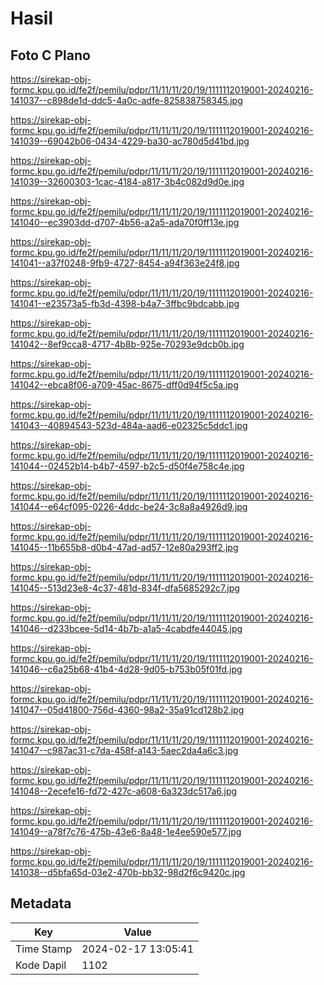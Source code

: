 # Hasil

## Foto C Plano

https://sirekap-obj-formc.kpu.go.id/fe2f/pemilu/pdpr/11/11/11/20/19/1111112019001-20240216-141037--c898de1d-ddc5-4a0c-adfe-825838758345.jpg

https://sirekap-obj-formc.kpu.go.id/fe2f/pemilu/pdpr/11/11/11/20/19/1111112019001-20240216-141039--69042b06-0434-4229-ba30-ac780d5d41bd.jpg

https://sirekap-obj-formc.kpu.go.id/fe2f/pemilu/pdpr/11/11/11/20/19/1111112019001-20240216-141039--32600303-1cac-4184-a817-3b4c082d9d0e.jpg

https://sirekap-obj-formc.kpu.go.id/fe2f/pemilu/pdpr/11/11/11/20/19/1111112019001-20240216-141040--ec3903dd-d707-4b56-a2a5-ada70f0ff13e.jpg

https://sirekap-obj-formc.kpu.go.id/fe2f/pemilu/pdpr/11/11/11/20/19/1111112019001-20240216-141041--a37f0248-9fb9-4727-8454-a94f363e24f8.jpg

https://sirekap-obj-formc.kpu.go.id/fe2f/pemilu/pdpr/11/11/11/20/19/1111112019001-20240216-141041--e23573a5-fb3d-4398-b4a7-3ffbc9bdcabb.jpg

https://sirekap-obj-formc.kpu.go.id/fe2f/pemilu/pdpr/11/11/11/20/19/1111112019001-20240216-141042--8ef9cca8-4717-4b8b-925e-70293e9dcb0b.jpg

https://sirekap-obj-formc.kpu.go.id/fe2f/pemilu/pdpr/11/11/11/20/19/1111112019001-20240216-141042--ebca8f06-a709-45ac-8675-dff0d94f5c5a.jpg

https://sirekap-obj-formc.kpu.go.id/fe2f/pemilu/pdpr/11/11/11/20/19/1111112019001-20240216-141043--40894543-523d-484a-aad6-e02325c5ddc1.jpg

https://sirekap-obj-formc.kpu.go.id/fe2f/pemilu/pdpr/11/11/11/20/19/1111112019001-20240216-141044--02452b14-b4b7-4597-b2c5-d50f4e758c4e.jpg

https://sirekap-obj-formc.kpu.go.id/fe2f/pemilu/pdpr/11/11/11/20/19/1111112019001-20240216-141044--e64cf095-0226-4ddc-be24-3c8a8a4926d9.jpg

https://sirekap-obj-formc.kpu.go.id/fe2f/pemilu/pdpr/11/11/11/20/19/1111112019001-20240216-141045--11b655b8-d0b4-47ad-ad57-12e80a293ff2.jpg

https://sirekap-obj-formc.kpu.go.id/fe2f/pemilu/pdpr/11/11/11/20/19/1111112019001-20240216-141045--513d23e8-4c37-481d-834f-dfa5685292c7.jpg

https://sirekap-obj-formc.kpu.go.id/fe2f/pemilu/pdpr/11/11/11/20/19/1111112019001-20240216-141046--d233bcee-5d14-4b7b-a1a5-4cabdfe44045.jpg

https://sirekap-obj-formc.kpu.go.id/fe2f/pemilu/pdpr/11/11/11/20/19/1111112019001-20240216-141046--c6a25b68-41b4-4d28-9d05-b753b05f01fd.jpg

https://sirekap-obj-formc.kpu.go.id/fe2f/pemilu/pdpr/11/11/11/20/19/1111112019001-20240216-141047--05d41800-756d-4360-98a2-35a91cd128b2.jpg

https://sirekap-obj-formc.kpu.go.id/fe2f/pemilu/pdpr/11/11/11/20/19/1111112019001-20240216-141047--c987ac31-c7da-458f-a143-5aec2da4a6c3.jpg

https://sirekap-obj-formc.kpu.go.id/fe2f/pemilu/pdpr/11/11/11/20/19/1111112019001-20240216-141048--2ecefe16-fd72-427c-a608-6a323dc517a6.jpg

https://sirekap-obj-formc.kpu.go.id/fe2f/pemilu/pdpr/11/11/11/20/19/1111112019001-20240216-141049--a78f7c76-475b-43e6-8a48-1e4ee590e577.jpg

https://sirekap-obj-formc.kpu.go.id/fe2f/pemilu/pdpr/11/11/11/20/19/1111112019001-20240216-141038--d5bfa65d-03e2-470b-bb32-98d2f6c9420c.jpg


## Metadata

| Key        | Value               |
| ---------- | ------------------- |
| Time Stamp | 2024-02-17 13:05:41 |
| Kode Dapil | 1102                |



